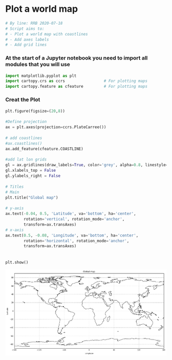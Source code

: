 # Plot a world map


```python
# By line: RRB 2020-07-18
# Script aims to:
# - Plot a world map with coastlines
# - Add axes labels
# - Add grid lines
```

### At the start of a Jupyter notebook you need to import all modules that you will use


```python
import matplotlib.pyplot as plt
import cartopy.crs as ccrs                 # For plotting maps
import cartopy.feature as cfeature         # For plotting maps
```

### Creat the Plot


```python
plt.figure(figsize=(20,8))

#Define projection
ax = plt.axes(projection=ccrs.PlateCarree())

# add coastlines
#ax.coastlines() 
ax.add_feature(cfeature.COASTLINE)

#add lat lon grids
gl = ax.gridlines(draw_labels=True, color='grey', alpha=0.8, linestyle='--')
gl.xlabels_top = False
gl.ylabels_right = False

# Titles
# Main
plt.title("Global map")

# y-axis
ax.text(-0.04, 0.5, 'Latitude', va='bottom', ha='center',
        rotation='vertical', rotation_mode='anchor',
        transform=ax.transAxes)
# x-axis
ax.text(0.5, -0.08, 'Longitude', va='bottom', ha='center',
        rotation='horizontal', rotation_mode='anchor',
        transform=ax.transAxes)


plt.show() 
```


![png](plot_map_basic_files/plot_map_basic_5_0.png)



```python

```
